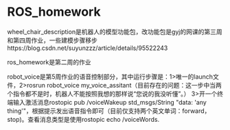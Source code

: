 # ROS_homework
wheel_chair_description是机器人的模型功能包，改功能包是gyj的网课的第三周和第四周作业，一些建模步骤移步https://blog.csdn.net/suyunzzz/article/details/95522243

ros_homework是第二周的作业

robot_voice是第5周作业的语音控制部分，其中运行步骤是：1>唯一的launch文件，2>rosrun robot_voice my_voice_assitant（目前存在的问题：这一步中当两个指令都不是时，机器人不能按照我想的那样说“您说的我没听懂”。） 3>开一个终端输入激活消息rostopic pub /voiceWakeup std_msgs/String "data: 'any thing'"，根据提示发出语音指令即可（目前仅支持两个英文单词：forward，stop)。查看消息类型是使用rostopic echo /voiceWords.
